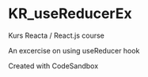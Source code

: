 # KR_useReducerEx
Kurs Reacta / React.js course

An excercise on using useReducer hook

Created with CodeSandbox
